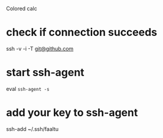 Colored calc

# check if connection succeeds
ssh -v -i <ssh-private-key> -T git@github.com

# start ssh-agent
eval `ssh-agent -s`

# add your key to ssh-agent
ssh-add ~/.ssh/faaltu